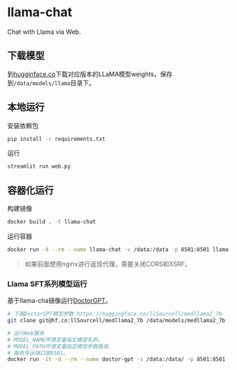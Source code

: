 # llama-chat

Chat with Llama via Web.



## 下载模型

到[hugginface.co](https://huggingface.co/meta-llama)下载对应版本的LLaMA模型weights，保存到`/data/models/llama`目录下。



## 本地运行

安装依赖包

```bash
pip install -r requirements.txt
```

运行

```bash
streamlit run web.py 
```



## 容器化运行

构建镜像

```bash
docker build . -t llama-chat
```

运行容器

```bash
docker run -d --rm --name llama-chat -v /data:/data -p 8501:8501 llama-chat
```

> 如果前面使用nginx进行返现代理，需要关闭CORS和XSRF。



### Llama SFT系列模型运行

基于llama-cha镜像运行[DoctorGPT](https://github.com/llSourcell/DoctorGPT)。

```bash
# 下载DoctorGPT模型参数 https://huggingface.co/llSourcell/medllama2_7b
git clone git@hf.co:llSourcell/medllama2_7b /data/models/medllama2_7b

# 运行Web服务
# MODEL_NAME环境变量指定模型名称。
# MODEL_PATH环境变量指定模型参数路径。
# 服务导出端口是8501。
docker run -it -d --rm --name doctor-gpt -v /data:/data/ -p 8501:8501 -e MODEL_NAME=DoctorGPT -e MODEL_PATH=/data/models/medllama2_7b llama-chat
```

